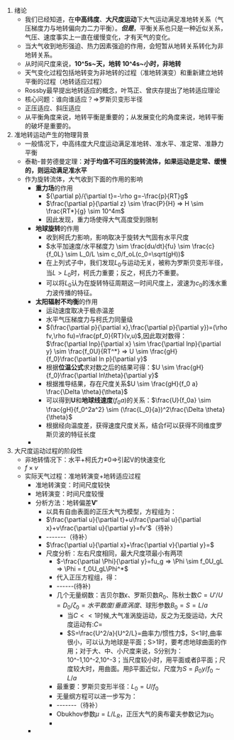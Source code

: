 1. 绪论
	- 我们已经知道，在**中高纬度**、**大尺度运动**下大气运动满足准地转关系（气压梯度力与地转偏向力二力平衡）。***但是***，平衡关系也只是一种近似关系，气压、速度事实上一直在缓慢变化，才有天气的变化。
	- 当大气收到地形强迫、热力因素强迫的作用，会短暂从地转关系转化为非地转关系。
	- 从时间尺度来说，**10^5s~天，地转  10^4s~小时，非地转**
	- 天气变化过程包括地转变为非地转的过程（准地转演变）和重新建立地转平衡的过程（地转适应过程）
	- Rossby最早提出地转适应的概念，叶笃正、曾庆存提出了地转适应理论
	- 核心问题：谁向谁适应？=>罗斯贝变形半径
	- 正压适应、斜压适应
	- 从平衡角度来说，地转平衡是重要的；从发展变化的角度来说，地转平衡的破坏是重要的。
2. 准地转运动产生的物理背景
	- 一般情况下，中高纬度大尺度运动满足准地转、准水平、准定常、准静力平衡
	- 泰勒-普劳德曼定理：**对于均值不可压的旋转流体，如果运动是定常、缓慢的，则运动满足准水平**
	- 作为旋转流体，大气收到下面的作用的影响
		- **重力场**的作用
			- ${\partial p}/{\partial t}=-\rho g=-\frac{p}{RT}g$
			- $\frac{\partial p}{\partial z} \sim \frac{P}{H} => H \sim \frac{RT*}{g} \sim 10^4m$
			- 因此发现，重力场使得大气高度受到限制
		- **地球旋转**的作用
			- 收到柯氏力影响，影响取决于旋转大气固有水平尺度
			- $水平加速度/水平梯度力 \sim \frac{du/dt}{fu} \sim \frac{c}{f_0L} \sim L_0/L \sim c_0/f_oL(c_0=\sqrt(gH))$
			- 在上列式子中，我们发现$L_0$与运动无关，被称为罗斯贝变形半径，当$L>L_0$时，柯氏力重要；反之，柯氏力不重要。
			- 可以将$L_0$认为在旋转特征周期这一时间尺度上，波速为$c_0$的浅水重力波传播的特征。
		- **太阳辐射不均衡**的作用
			- 运动速度取决于极赤温差
			- 水平气压梯度力与柯氏力同量级
			- $(\frac{\partial p}{\partial x},\frac{\partial p}{\partial y})=(\rho fv,\rho fu)=\frac{pf_0}{RT}(v,u)$,因此取对数得：$\frac{\partial lnp}{\partial x} \sim \frac{\partial lnp}{\partial y} \sim \frac{f_0U}{RT^*} => U \sim \frac{gH}{f_0}\frac{\partial ln p}{\partial y}$
			- 根据**位温公式**求对数之后的结果可得：$U \sim \frac{gH}{f_0}\frac{\partial ln\theta}{\partial y}$
			- 根据推导结果，存在尺度关系$U \sim \frac{gH}{f_0 a} \frac{\Delta \theta}{\theta}$
			- 可以得到**U**和**地球线速度**($f_0a$)的关系：$\frac{U}{f_0a} \sim \frac{gH}{f_0^2a^2} \sim (\frac{L_0}{a})^2\frac{\Delta \theta}{\theta}$
			- 根据经向温度差，获得速度尺度关系，结合f可以获得不同维度罗斯贝波的特征长度
		- 
3.  大尺度运动过程的阶段性
	- 非地转情况下：水平+柯氏力≠0=>引起V的快速变化
	- $f\times v$
	- 实际天气过程：准地转演变+地转适应过程
		- 准地转演变：时间尺度较快
		- 地转演变：时间尺度较慢
		- 分析方法：地转偏差$\mathbf{V'}$
			- 以具有自由表面的正压大气为模型，方程组为：
			- $\frac{\partial u}{\partial t}+u\frac{\partial u}{\partial x}+v\frac{\partial u}{\partial y}=fv'$（待补）
			- -------（待补）
			- $\frac{\partial u}{\partial x}+\frac{\partial v}{\partial y}=$
			- 尺度分析：左右尺度相同，最大尺度项最小有两项
				- $-\frac{\partial \Phi}{\partial y}=fu_g => \Phi \sim f_0U_gL => \Phi = f_0U_gL\Phi^*$
				- 代入正压方程组，得：
				- ------(待补)
				- 几个无量纲数：吉贝尔数$\epsilon$、罗斯贝数$R_0$、陈秋士数$C=U'/U=D_0/\zeta_0=水平散度/垂直涡度$、球形参数$B_0=S=L/a$
					- 当$C<<1$时候,大气准涡旋运动，反之为无旋运动，大尺度运动有:$C=$
					- $S=\frac{U^2/a}{U^2/L}=曲率力/惯性力$，S<1时,曲率很小，可以认为地球是平面；S>1时，要考虑地球曲面的作用；对于大、中、小尺度来说，S分别为：10^-1,10^-2,10^-3；当尺度较小时，用平面或者β平面；尺度较大时，用曲面。用β平面近似，尺度为$S=\beta_0y/f_0 \sim L/a$
				- 最重要：罗斯贝变形半径：$L_0=U/f_0$
				- 无量纲方程可以进一步写为：
				- -------（待补）
				- Obukhov参数$\mu=L/L_R$，正压大气的奥布霍夫参数记为$\mu_0$
				- 
		- 